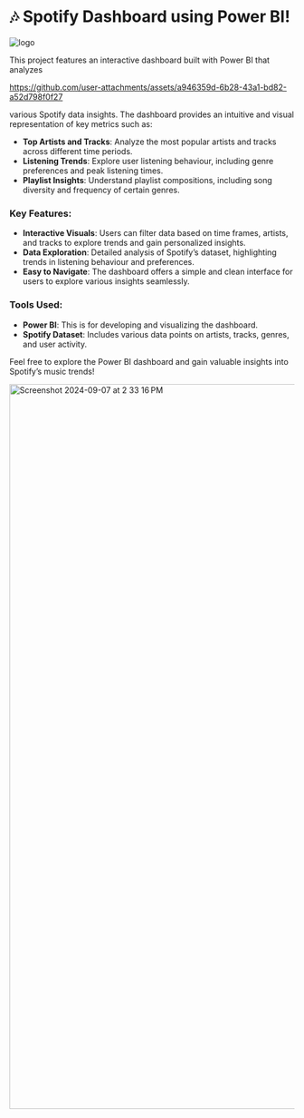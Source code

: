 # 🎶 Spotify Dashboard using Power BI! 

![logo](https://github.com/user-attachments/assets/e2e21880-7061-4f1b-a84c-fbb62d4f306b)

This project features an interactive dashboard built with Power BI that analyzes

https://github.com/user-attachments/assets/a946359d-6b28-43a1-bd82-a52d798f0f27

 various Spotify data insights. The dashboard provides an intuitive and visual representation of key metrics such as:

- **Top Artists and Tracks**: Analyze the most popular artists and tracks across different time periods.
- **Listening Trends**: Explore user listening behaviour, including genre preferences and peak listening times.
- **Playlist Insights**: Understand playlist compositions, including song diversity and frequency of certain genres.

### Key Features:
- **Interactive Visuals**: Users can filter data based on time frames, artists, and tracks to explore trends and gain personalized insights.
- **Data Exploration**: Detailed analysis of Spotify’s dataset, highlighting trends in listening behaviour and preferences.
- **Easy to Navigate**: The dashboard offers a simple and clean interface for users to explore various insights seamlessly.

### Tools Used:
- **Power BI**: This is for developing and visualizing the dashboard.
- **Spotify Dataset**: Includes various data points on artists, tracks, genres, and user activity.

Feel free to explore the Power BI dashboard and gain valuable insights into Spotify’s music trends!

<img width="1278" alt="Screenshot 2024-09-07 at 2 33 16 PM" src="https://github.com/user-attachments/assets/21281926-7688-4c29-94c7-6becc05e985f">
